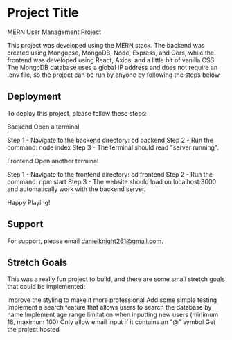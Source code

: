 # Project Title

MERN User Management Project

This project was developed using the MERN stack. The backend was created using Mongoose, MongoDB, Node, Express, and Cors, while the frontend was developed using React, Axios, and a little bit of vanilla CSS. The MongoDB database uses a global IP address and does not require an .env file, so the project can be run by anyone by following the steps below.

## Deployment

To deploy this project, please follow these steps:

Backend
Open a terminal

Step 1 - Navigate to the backend directory: cd backend
Step 2 - Run the command: node index
Step 3 - The terminal should read "server running".

Frontend
Open another terminal

Step 1 - Navigate to the frontend directory: cd frontend
Step 2 - Run the command: npm start
Step 3 - The website should load on localhost:3000 and automatically work with the backend server.

Happy Playing!

## Support

For support, please email danielknight261@gmail.com.

## Stretch Goals

This was a really fun project to build, and there are some small stretch goals that could be implemented:

Improve the styling to make it more professional
Add some simple testing
Implement a search feature that allows users to search the database by name
Implement age range limitation when inputting new users (minimum 18, maximum 100)
Only allow email input if it contains an "@" symbol
Get the project hosted
